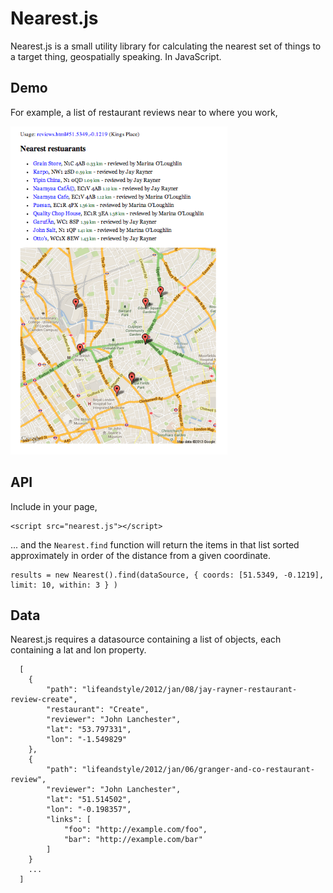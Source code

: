 
# Nearest.js

Nearest.js is a small utility library for calculating the nearest set of things to a target thing, geospatially speaking. In JavaScript.

## Demo

For example, a list of restaurant reviews near to where you work,

![](resources/images/nearest.png)

## API

Include in your page,

```
<script src="nearest.js"></script>
```

... and the `Nearest.find` function will return the items in that list sorted approximately in order of the distance from a given coordinate.

```
results = new Nearest().find(dataSource, { coords: [51.5349, -0.1219], limit: 10, within: 3 } )
```

## Data

Nearest.js requires a datasource containing a list of objects, each containing a lat and lon property.

```
  [
    {
        "path": "lifeandstyle/2012/jan/08/jay-rayner-restaurant-review-create",
        "restaurant": "Create",
        "reviewer": "John Lanchester",
        "lat": "53.797331",
        "lon": "-1.549829"
    },
    {
        "path": "lifeandstyle/2012/jan/06/granger-and-co-restaurant-review",
        "reviewer": "John Lanchester",
        "lat": "51.514502",
        "lon": "-0.198357",
        "links": [
            "foo": "http://example.com/foo",
            "bar": "http://example.com/bar"
        ]
    }
    ...
  ]
```

